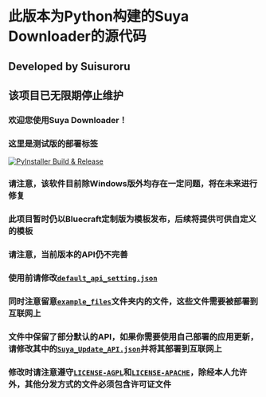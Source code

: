 # 此版本为Python构建的Suya Downloader的源代码

## Developed by Suisuroru

## 该项目已无限期停止维护

### 欢迎您使用Suya Downloader！

### 这里是测试版的部署标签

[![PyInstaller Build & Release](https://github.com/Suisuroru/Suya_Downloader/actions/workflows/auto_package.yml/badge.svg)](https://github.com/Suisuroru/Suya_Downloader/releases/tag/newest-build)

### 请注意，该软件目前除Windows版外均存在一定问题，将在未来进行修复

### 此项目暂时仍以Bluecraft定制版为模板发布，后续将提供可供自定义的模板

### 请注意，当前版本的API仍不完善

### 使用前请修改[`default_api_setting.json`](https://github.com/Suisuroru/Suya_Downloader/tree/Suya/Template_Files/optional/default_api_setting.json)

### 同时注意留意[`example_files`](https://github.com/Suisuroru/Suya_Downloader/tree/Suya/required/example_files)文件夹内的文件，这些文件需要被部署到互联网上

### 文件中保留了部分默认的API，如果你需要使用自己部署的应用更新，请修改其中的[`Suya_Update_API.json`](https://github.com/Suisuroru/Suya_Downloader/tree/Suya/Template_Files/optional/Suya_Update_API.json)并将其部署到互联网上

### 修改时请注意遵守[`LICENSE-AGPL`](https://github.com/Suisuroru/Suya_Downloader/tree/Suya/LICENSE-AGPL)和[`LICENSE-APACHE`](https://github.com/Suisuroru/Suya_Downloader/tree/Suya/LICENSE-APACHE)，除经本人允许外，其他分发方式的文件必须包含许可证文件